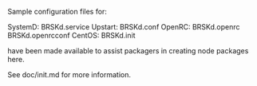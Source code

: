 Sample configuration files for:

SystemD: BRSKd.service
Upstart: BRSKd.conf
OpenRC:  BRSKd.openrc
         BRSKd.openrcconf
CentOS:  BRSKd.init

have been made available to assist packagers in creating node packages here.

See doc/init.md for more information.
